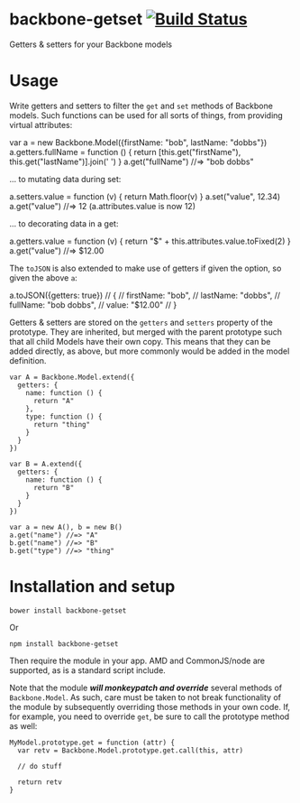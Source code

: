 backbone-getset [![Build Status](https://travis-ci.org/numbers1311407/backbone-getset.png)](http://travis-ci.org/numbers1311407/backbone-getset)
===

Getters & setters for your Backbone models


Usage
===

Write getters and setters to filter the `get` and `set` methods of Backbone
models.  Such functions can be used for all sorts of things, from providing
virtual attributes:

   var a = new Backbone.Model({firstName: "bob", lastName: "dobbs"})
   a.getters.fullName = function () { 
     return [this.get("firstName"), this.get("lastName")].join(' ')
   }
   a.get("fullName") //=> "bob dobbs"

... to mutating data during set:

   a.setters.value = function (v) { return Math.floor(v) }
   a.set("value", 12.34)
   a.get("value") //=> 12 (a.attributes.value is now 12)
  
... to decorating data in a get:

   a.getters.value = function (v) { 
     return "$" + this.attributes.value.toFixed(2)
   }
   a.get("value") //=> $12.00


The `toJSON` is also extended to make use of getters if given the option,
so given the above `a`:

   a.toJSON({getters: true})
   // { 
   //   firstName: "bob",
   //   lastName: "dobbs",
   //   fullName: "bob dobbs",
   //   value: "$12.00" 
   // }


Getters & setters are stored on the `getters` and `setters` property of the
prototype.  They are inherited, but merged with the parent prototype such
that all child Models have their own copy.  This means that they can be
added directly, as above, but more commonly would be added in the model
definition.  


    var A = Backbone.Model.extend({
      getters: {
        name: function () {
          return "A"
        },
        type: function () {
          return "thing"
        }
      }
    })

    var B = A.extend({
      getters: {
        name: function () {
          return "B"
        }
      }
    })

    var a = new A(), b = new B()
    a.get("name") //=> "A"
    b.get("name") //=> "B"
    b.get("type") //=> "thing"



Installation and setup
===

    bower install backbone-getset

Or

    npm install backbone-getset


Then require the module in your app.  AMD and CommonJS/node are supported,
as is a standard script include.

Note that the module ***will monkeypatch and override*** several methods of
`Backbone.Model`.  As such, care must be taken to not break functionality
of the module by subsequently overriding those methods in your own code.
If, for example, you need to override `get`, be sure to call the prototype
method as well:

    MyModel.prototype.get = function (attr) {
      var retv = Backbone.Model.prototype.get.call(this, attr)

      // do stuff

      return retv
    }
